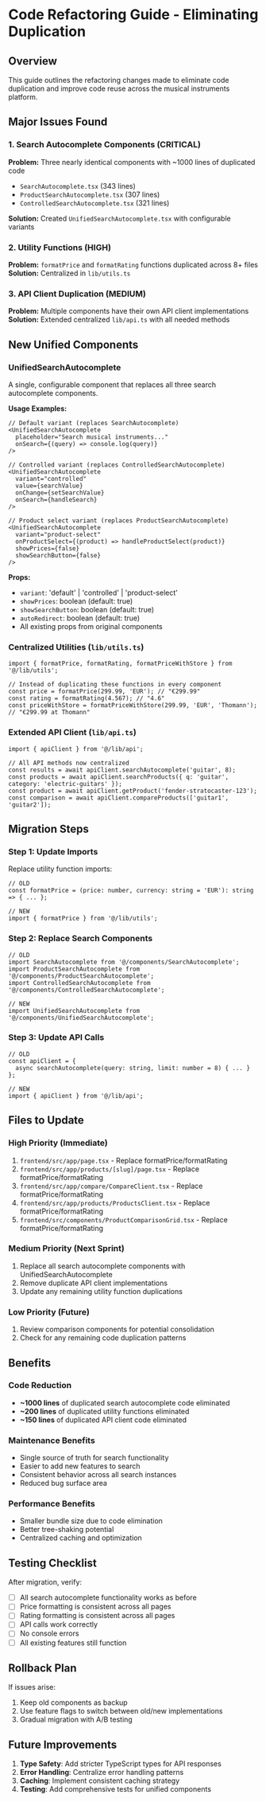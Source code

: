 # Code Refactoring Guide - Eliminating Duplication

## Overview
This guide outlines the refactoring changes made to eliminate code duplication and improve code reuse across the musical instruments platform.

## Major Issues Found

### 1. Search Autocomplete Components (CRITICAL)
**Problem:** Three nearly identical components with ~1000 lines of duplicated code
- `SearchAutocomplete.tsx` (343 lines)
- `ProductSearchAutocomplete.tsx` (307 lines)
- `ControlledSearchAutocomplete.tsx` (321 lines)

**Solution:** Created `UnifiedSearchAutocomplete.tsx` with configurable variants

### 2. Utility Functions (HIGH)
**Problem:** `formatPrice` and `formatRating` functions duplicated across 8+ files
**Solution:** Centralized in `lib/utils.ts`

### 3. API Client Duplication (MEDIUM)
**Problem:** Multiple components have their own API client implementations
**Solution:** Extended centralized `lib/api.ts` with all needed methods

## New Unified Components

### UnifiedSearchAutocomplete
A single, configurable component that replaces all three search autocomplete components.

**Usage Examples:**

```tsx
// Default variant (replaces SearchAutocomplete)
<UnifiedSearchAutocomplete 
  placeholder="Search musical instruments..."
  onSearch={(query) => console.log(query)}
/>

// Controlled variant (replaces ControlledSearchAutocomplete)
<UnifiedSearchAutocomplete 
  variant="controlled"
  value={searchValue}
  onChange={setSearchValue}
  onSearch={handleSearch}
/>

// Product select variant (replaces ProductSearchAutocomplete)
<UnifiedSearchAutocomplete 
  variant="product-select"
  onProductSelect={(product) => handleProductSelect(product)}
  showPrices={false}
  showSearchButton={false}
/>
```

**Props:**
- `variant`: 'default' | 'controlled' | 'product-select'
- `showPrices`: boolean (default: true)
- `showSearchButton`: boolean (default: true)
- `autoRedirect`: boolean (default: true)
- All existing props from original components

### Centralized Utilities (`lib/utils.ts`)
```tsx
import { formatPrice, formatRating, formatPriceWithStore } from '@/lib/utils';

// Instead of duplicating these functions in every component
const price = formatPrice(299.99, 'EUR'); // "€299.99"
const rating = formatRating(4.567); // "4.6"
const priceWithStore = formatPriceWithStore(299.99, 'EUR', 'Thomann'); // "€299.99 at Thomann"
```

### Extended API Client (`lib/api.ts`)
```tsx
import { apiClient } from '@/lib/api';

// All API methods now centralized
const results = await apiClient.searchAutocomplete('guitar', 8);
const products = await apiClient.searchProducts({ q: 'guitar', category: 'electric-guitars' });
const product = await apiClient.getProduct('fender-stratocaster-123');
const comparison = await apiClient.compareProducts(['guitar1', 'guitar2']);
```

## Migration Steps

### Step 1: Update Imports
Replace utility function imports:
```tsx
// OLD
const formatPrice = (price: number, currency: string = 'EUR'): string => { ... };

// NEW
import { formatPrice } from '@/lib/utils';
```

### Step 2: Replace Search Components
```tsx
// OLD
import SearchAutocomplete from '@/components/SearchAutocomplete';
import ProductSearchAutocomplete from '@/components/ProductSearchAutocomplete';
import ControlledSearchAutocomplete from '@/components/ControlledSearchAutocomplete';

// NEW
import UnifiedSearchAutocomplete from '@/components/UnifiedSearchAutocomplete';
```

### Step 3: Update API Calls
```tsx
// OLD
const apiClient = {
  async searchAutocomplete(query: string, limit: number = 8) { ... }
};

// NEW
import { apiClient } from '@/lib/api';
```

## Files to Update

### High Priority (Immediate)
1. `frontend/src/app/page.tsx` - Replace formatPrice/formatRating
2. `frontend/src/app/products/[slug]/page.tsx` - Replace formatPrice/formatRating
3. `frontend/src/app/compare/CompareClient.tsx` - Replace formatPrice/formatRating
4. `frontend/src/app/products/ProductsClient.tsx` - Replace formatPrice/formatRating
5. `frontend/src/components/ProductComparisonGrid.tsx` - Replace formatPrice/formatRating

### Medium Priority (Next Sprint)
1. Replace all search autocomplete components with UnifiedSearchAutocomplete
2. Remove duplicate API client implementations
3. Update any remaining utility function duplications

### Low Priority (Future)
1. Review comparison components for potential consolidation
2. Check for any remaining code duplication patterns

## Benefits

### Code Reduction
- **~1000 lines** of duplicated search autocomplete code eliminated
- **~200 lines** of duplicated utility functions eliminated
- **~150 lines** of duplicated API client code eliminated

### Maintenance Benefits
- Single source of truth for search functionality
- Easier to add new features to search
- Consistent behavior across all search instances
- Reduced bug surface area

### Performance Benefits
- Smaller bundle size due to code elimination
- Better tree-shaking potential
- Centralized caching and optimization

## Testing Checklist

After migration, verify:
- [ ] All search autocomplete functionality works as before
- [ ] Price formatting is consistent across all pages
- [ ] Rating formatting is consistent across all pages
- [ ] API calls work correctly
- [ ] No console errors
- [ ] All existing features still function

## Rollback Plan

If issues arise:
1. Keep old components as backup
2. Use feature flags to switch between old/new implementations
3. Gradual migration with A/B testing

## Future Improvements

1. **Type Safety**: Add stricter TypeScript types for API responses
2. **Error Handling**: Centralize error handling patterns
3. **Caching**: Implement consistent caching strategy
4. **Testing**: Add comprehensive tests for unified components
